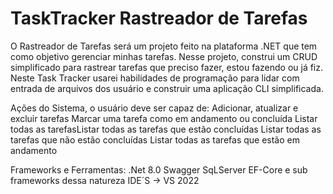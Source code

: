 
# TaskTracker Rastreador de Tarefas
O Rastreador de Tarefas será um projeto feito na plataforma .NET que tem como objetivo gerenciar minhas tarefas. Nesse projeto, construi um CRUD simplificado para rastrear tarefas que preciso fazer, estou fazendo ou já fiz. Neste Task Tracker usarei habilidades de programação para lidar com entrada de arquivos dos usuário e construir uma aplicação CLI simplificada.

Ações do Sistema, o  usuário deve ser capaz de:
Adicionar, atualizar e excluir tarefas Marcar uma tarefa como em andamento ou concluída
Listar todas as tarefasListar todas as tarefas que estão concluídas 
Listar todas as tarefas que não estão concluídas
Listar todas as tarefas que estão em andamento

Frameworks e Ferramentas:
.Net 8.0 Swagger SqLServer EF-Core e sub frameworks dessa natureza IDE´S -> VS 2022

